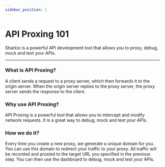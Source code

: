 ```yaml
---
sidebar_position: 1
---
```


# API Proxing 101

Sharkio is a powerful API development tool that allows you to proxy, debug, mock and test your APIs.

---

### What is API Proxing?

A client sends a request to a proxy server, which then forwards it to the origin server. When the origin server replies to the proxy server, the proxy server sends the response to the client.

### Why use API Proxing?

API Proxing is a powerful tool that allows you to intercept and modify network requests. It is a great way to debug, mock and test your APIs.

### How we do it?

Every time you create a new proxy, we generate a unique domain for you. You can use this domain to redirect your traffic to your proxy. All traffic will be recorded and proxied to the target URL you specified in the previous step. You can then use the dashboard to debug, mock and test your APIs.

